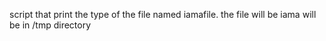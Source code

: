 script that print the type of the file named iamafile. the file will be iama will be in /tmp directory
